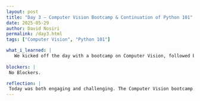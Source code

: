 ```yaml
---
layout: post
title: "Day 3 – Computer Vision Bootcamp & Continuation of Python 101"
date: 2025-05-29
author: David Nosiri
permalink: /day3.html
tags: ["Computer Vision", "Python 101"]

what_i_learned: |
   We kicked off the day with a bootcamp on Computer Vision, followed by a fun Escape Room game within our project teams to strengthen communication. We also continued our Python 101 session from yesterday, building on the basics we had learned.
   
blockers: |
 No Blockers.

reflection: |
 Today was both engaging and challenging. The Computer Vision bootcamp introduced exciting new concepts, and continuing with Python helped reinforce my understanding. The Escape Room activity was a highlight—it pushed us to communicate better and think as a team. I’m starting to see how all the pieces are coming together, and it’s motivating. 
---
```

